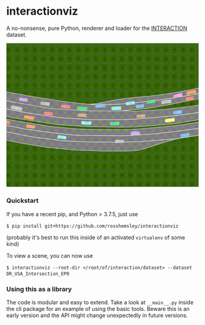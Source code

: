 # interactionviz

A no-nonsense, pure Python, renderer and loader for the [INTERACTION](http://interaction-dataset.com/) dataset.

![Demo](demo/output.gif)


### Quickstart
If you have a recent pip, and Python > 3.7.5, just use
```
$ pip install git+https://github.com/rosshemsley/interactionviz
```
(probably it's best to run this inside of an activated `virtualenv` of some kind)

To view a scene, you can now use
```
$ interactionviz --root-dir </root/of/interaction/dataset> --dataset DR_USA_Intersection_EP0
```

### Using this as a library
The code is modular and easy to extend. Take a look at `__main__.py` inside the cli package
for an example of using the basic tools. Beware this is an early version and the API
might change unexpectedly in future versions.
